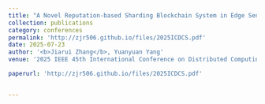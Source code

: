 ```yaml
---
title: "A Novel Reputation-based Sharding Blockchain System in Edge Sensor Networks"
collection: publications
category: conferences
permalink: 'http://zjr506.github.io/files/2025ICDCS.pdf'
date: 2025-07-23
author: '<b>Jiarui Zhang</b>, Yuanyuan Yang'
venue: '2025 IEEE 45th International Conference on Distributed Computing Systems (ICDCS)'

paperurl: 'http://zjr506.github.io/files/2025ICDCS.pdf'


---
```


